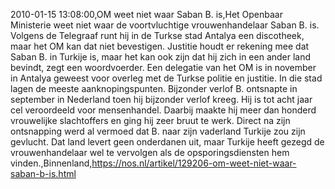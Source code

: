 2010-01-15 13:08:00,OM weet niet waar Saban B. is,Het Openbaar Ministerie weet niet waar de voortvluchtige vrouwenhandelaar Saban B. is. Volgens de Telegraaf runt hij in de Turkse stad Antalya een discotheek, maar het OM kan dat niet bevestigen. Justitie houdt er rekening mee dat Saban B. in Turkije is, maar het kan ook zijn dat hij zich in een ander land bevindt, zegt een woordvoerder. Een delegatie van het OM is in november in Antalya geweest voor overleg met de Turkse politie en justitie. In die stad lagen de meeste aanknopingspunten. Bijzonder verlof B. ontsnapte in september in Nederland toen hij bijzonder verlof kreeg. Hij is tot acht jaar cel veroordeeld voor mensenhandel. Daarbij maakte hij meer dan honderd vrouwelijke slachtoffers en ging hij zeer bruut te werk. Direct na zijn ontsnapping werd al vermoed dat B. naar zijn vaderland Turkije zou zijn gevlucht. Dat land levert geen onderdanen uit, maar Turkije heeft gezegd de vrouwenhandelaar wel te vervolgen als de opsporingsdiensten hem vinden.,Binnenland,https://nos.nl/artikel/129206-om-weet-niet-waar-saban-b-is.html